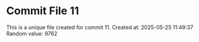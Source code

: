 # Commit File 11

This is a unique file created for commit 11.
Created at: 2025-05-25 11:49:37
Random value: 9762

